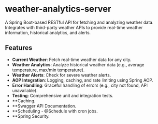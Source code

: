 # weather-analytics-server

A Spring Boot-based RESTful API for fetching and analyzing weather data. Integrates with third-party weather APIs to provide real-time weather information, historical analytics, and alerts.

## Features
- **Current Weather**: Fetch real-time weather data for any city.
- **Weather Analytics**: Analyze historical weather data (e.g., average temperature, max/min temperature).
- **Weather Alerts**: Check for severe weather alerts.
- **AOP Integration**: Logging, caching, and rate limiting using Spring AOP.
- **Error Handling**: Graceful handling of errors (e.g., city not found, API unavailable).
- **Testing**: Comprehensive unit and integration tests.
- **Caching.
- **Swagger API Documentation.
- **Scheduling - @Schedule with cron jobs.
- **Spring Security.
